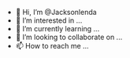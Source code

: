 - 👋 Hi, I’m @Jacksonlenda
- 👀 I’m interested in ...
- 🌱 I’m currently learning ...
- 💞️ I’m looking to collaborate on ...
- 📫 How to reach me ...

<!---
Jacksonlenda/Jacksonlenda is a ✨ special ✨ repository because its `README.md` (this file) appears on your GitHub profile.
You can click the Preview link to take a look at your changes.
--->
